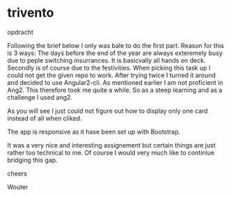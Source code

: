 # trivento
opdracht

Following the brief below I only was bale to do the first part.
Reason for this is 3 ways: The days before the end of the year are always exteremely busy due to peple switching insurrances.
It is basicvally all hands on deck. Secondly is of course due to the festivities. When picking this task up I could not get the given repo to work.
After trying twice I turned it around and decided to use Angular2-cli. As mentioned earlier I am not proficient in Ang2. This therefore took me quite a while.
So as a steep learning and as a challenge I used ang2. 

As you will see I just could not figure out how to display only one card instead of all when cliked.

The app is responsive as it hase been set up with Bootstrap.

It was a very nice and interesting assignement but certain things are just rather too technical to me.
Of course I would very much like to continiue bridging this gap.


cheers


Wouter

